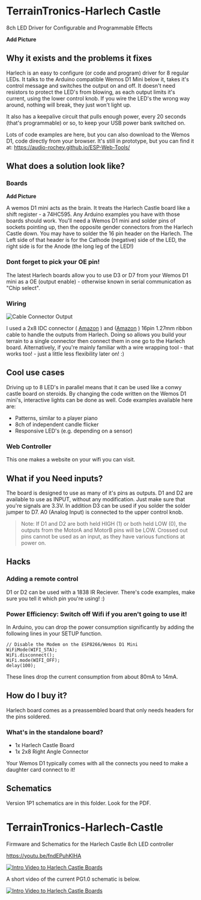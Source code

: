 # TerrainTronics-Harlech Castle
8ch LED Driver for Configurable and Programmable Effects

**Add Picture**

## Why it exists and the problems it fixes
Harlech is an easy to configure (or code and program) driver for 8 regular LEDs. It talks to the Arduino compatible Wemos D1 Mini below it, takes it's control message and switches the output on and off.
It doesn't need resistors to protect the LED's from blowing, as each output limits it's current, using the lower control knob. If you wire the LED's the wrong way around, nothing will break, they just won't light up.

It also has a keepalive circuit that pulls enough power, every 20 seconds (that's programmable) or so, to keep your USB power bank switched on.

Lots of code examples are here, but you can also download to the Wemos D1, code directly from your browser. It's still in prototype, but you can find it at: https://audio-rochey.github.io/ESP-Web-Tools/

## What does a solution look like?

### Boards

**Add Picture** 

A wemos D1 mini acts as the brain. It treats the Harlech Castle board like a shift register - a 74HC595. Any Arduino examples you have with those boards should work.
You'll need a Wemos D1 mini and solder pins of sockets pointing up, then the opposite gender connectors from the Harlech Castle down. You may have to solder the 16 pin header on the Harlech. The Left side of that header is for the Cathode (negative) side of the LED, the right side is for the Anode (the long leg of the LED!)

### Dont forget to pick your OE pin!

The latest Harlech boards allow you to use D3 or D7 from your Wemos D1 mini as a OE (output enable) - otherwise known in serial communication as "Chip select".
 

### Wiring

![Cable Connector Output](https://github.com/user-attachments/assets/994369ca-0bff-40fa-ae99-cdc0f2c93ae0)

I used a 2x8 IDC connector ( [Amazon](https://a.co/d/hbylqzd) ) and ([Amazon](https://a.co/d/8xHjDtx) ) 16pin 1.27mm ribbon cable to handle the outputs from Harlech. 
Doing so allows you build your terrain to a single connector then connect them in one go to the Harlech board. 
Alternatively, if you're mainly familiar with a wire wrapping tool - that works too! - just a little less flexibility later on! :)


## Cool use cases
Driving up to 8 LED's in parallel means that it can be used like a conwy castle board on steroids. By changing the code written on the Wemos D1 mini's, interactive lights can be done as well. Code examples available here are:
- Patterns, similar to a player piano
- 8ch of independent candle flicker
- Responsive LED's (e.g. depending on a sensor)


### Web Controller

This one makes a website on your wifi you can visit.

## What if you Need inputs?
The board is designed to use as many of it's pins as outputs. D1 and D2 are available to use as INPUT, without any modification. Just make sure that you're signals are 3.3V. In addition D3 can be used if you solder the solder jumper to D7. A0 (Analog Input) is connected to the upper control knob.

> Note: If D1 and D2 are both held HIGH (1) or both held LOW (0), the outputs from the MotorA and MotorB pins will be LOW.
Crossed out pins cannot be used as an input, as they have various functions at power on.

## Hacks

### Adding a remote control
D1 or D2 can be used with a 1838 IR Reciever. There's code examples, make sure you tell it which pin you're using! :)

### Power Efficiency: Switch off Wifi if you aren't going to use it!

In Arduino, you can drop the power consumption significantly by adding the following lines in your SETUP function.

```
// Disable the Modem on the ESP8266/Wemos D1 Mini
WiFiMode(WIFI_STA);
WiFi.disconnect(); 
WiFi.mode(WIFI_OFF);
delay(100);
```
These lines drop the current consumption from about 80mA to 14mA.

## How do I buy it?

Harlech board comes as a preassembled board that only needs headers for the pins soldered.

### What's in the standalone board?
- 1x Harlech Castle Board
- 1x 2x8 Right Angle Connector
  
Your Wemos D1 typically comes with all the connects you need to make a daughter card connect to it!

## Schematics

Version 1P1 schematics are in this folder. Look for the PDF.

# TerrainTronics-Harlech-Castle
Firmware and Schematics for the Harlech Castle 8ch LED controller

https://youtu.be/fndEPuhKIHA

[![Intro Video to Harlech Castle Boards](https://img.youtube.com/vi/fndEPuhKIHA/0.jpg)](https://www.youtube.com/watch?v=fndEPuhKIHA)

A short video of the current PG1.0 schematic is below.

[![Intro Video to Harlech Castle Boards](https://img.youtube.com/vi/SuaxnXeibzg/0.jpg)](https://www.youtube.com/watch?v=SuaxnXeibzg)
